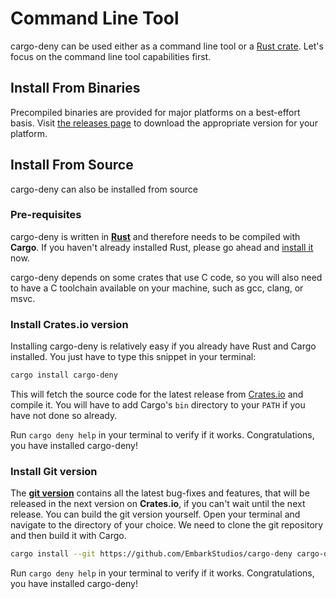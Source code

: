 # Command Line Tool

cargo-deny can be used either as a command line tool or a [Rust
crate](https://crates.io/crates/cargo-deny). Let's focus on the command line 
tool capabilities first.

## Install From Binaries

Precompiled binaries are provided for major platforms on a best-effort basis.
Visit [the releases page](https://github.com/EmbarkStudios/cargo-deny/releases)
to download the appropriate version for your platform.

## Install From Source

cargo-deny can also be installed from source

### Pre-requisites

cargo-deny is written in **[Rust](https://www.rust-lang.org/)** and therefore 
needs to be compiled with **Cargo**. If you haven't already installed Rust, 
please go ahead and [install it](https://www.rust-lang.org/tools/install) now.

cargo-deny depends on some crates that use C code, so you will also need to have
a C toolchain available on your machine, such as gcc, clang, or msvc.

### Install Crates.io version

Installing cargo-deny is relatively easy if you already have Rust and Cargo
installed. You just have to type this snippet in your terminal:

```bash
cargo install cargo-deny
```

This will fetch the source code for the latest release from
[Crates.io](https://crates.io/) and compile it. You will have to add Cargo's
`bin` directory to your `PATH` if you have not done so already.

Run `cargo deny help` in your terminal to verify if it works. Congratulations,
you have installed cargo-deny!

### Install Git version

The **[git version](https://github.com/EmbarkStudios/cargo-deny)** contains all
the latest bug-fixes and features, that will be released in the next version on
**Crates.io**, if you can't wait until the next release. You can build the git
version yourself. Open your terminal and navigate to the directory of your
choice. We need to clone the git repository and then build it with Cargo.

```bash
cargo install --git https://github.com/EmbarkStudios/cargo-deny cargo-deny
```

Run `cargo deny help` in your terminal to verify if it works. Congratulations,
you have installed cargo-deny!
